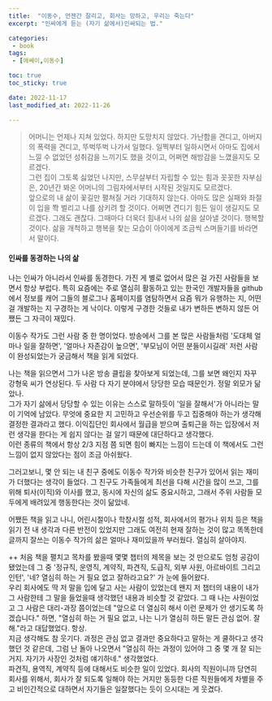 ```yaml
---
title:  "이동수, 언젠간 잘리고, 회사는 망하고, 우리는 죽는다"
excerpt: "인싸에게 듣는 (자기 삶에서)인싸되는 법."

categories:
 - book
tags:
 - [에쎄이,이동수]

toc: true
toc_sticky: true

date: 2022-11-17
last_modified_at: 2022-11-26

---
```


> 어머니는 언제나 지쳐 있었다. 하지만 도망치지 않았다. 가난함을 견디고, 아버지의 폭력을 견디고, 뚜벅뚜벅 나가서 일했다. 일찍부터 일하시면서 아마도 집에서 느낄 수 없었던 성취감을 느끼기도 했을 것이고, 어쩌면 해방감을 느꼈을지도 모르겠다.  
> 그런 집이 그토록 싫었던 나지만, 스무살부터 자립할 수 있는 힘과 꼿꼿한 자부심은, 20년간 봐온 어머니의 그림자에서부터 시작된 것일지도 모르겠다.  
> 앞으로의 내 삶이 꽃길만 펼쳐질 거라 기대하지 않는다. 아마도 많은 실패와 좌절이 입을 쫙 벌리고 나를 삼키려 할 것이다. 어쩌면 견디기 힘든 일이 생길지도 모르겠다. 그래도 괜찮다. 그때마다 더욱더 힘내서 나의 삶을 살아낼 것이다. 행복할 것이다. 삶을 개척하고 행복을 찾는 모습이 아이에게 조금씩 스며들기를 바라면서 말이다.  

#### 인싸를 동경하는 나의 삶

나는 인싸가 아니라서 인싸를 동경한다. 가진 게 별로 없어서 많은 걸 가진 사람들을 보면서 항상 부럽다. 특히 요즘에는 주로 열심히 활동하고 있는 한국인 개발자들을 github에서 정보를 캐어 그들의 블로그나 홈페이지를 염탐하면서 요즘 뭐가 유행하는 지, 어떤 걸 개발하는 지 구경하는 게 낙이다. 이렇게 구경한 것들로 내가 변하든 변하지 않든 어쨌든 그 자극이 재밌다.  

이동수 작가도 그런 사람 중 한 명이었다. 방송에서 그를 본 많은 사람들처럼 '도대체 얼마나 일을 잘하면', '얼마나 자존감이 높으면', '부모님이 어떤 분들이시길래' 저런 사람이 완성되었는가 궁금해서 책을 읽게 되었다.  

나는 책을 읽으면서 그가 나온 방송 클립을 찾아보게 되었는데, 그를 보면 왜인지 자꾸 강형욱 씨가 연상된다. 두 사람 다 자기 분야에서 당당한 모습 때문인가. 정말 외모가 닮았나.  
그가 자기 삶에서 당당할 수 있는 이유는 스스로 말하듯이 '일을 잘해서'가 아니라는 말이 기억에 남았다. 무엇에 중요한 지 고민하고 우선순위를 두고 집중해야 하는가 생각해 결정한 결과라고 했다. 이익집단인 회사에서 월급을 받으며 출퇴근을 하는 입장에서 저런 생각을 한다는 게 쉽지 않다는 걸 알기 때문에 대단하다고 생각했다.  
이런 종류의 책에서 항상 2/3 지점 쯤 되면 힘이 빠지는 느낌이 드는데 이 책에서도 그런 느낌이 없지 않았다는 점이 조금 아쉬웠다.  

그러고보니, 몇 안 되는 내 친구 중에도 이동수 작가와 비슷한 친구가 있어서 읽는 재미가 더했다는 생각이 들었다. 그 친구도 가족들에게 최선을 다해 시간을 많이 쓰고, 그를 위해 퇴사(이직)와 이사를 했고, 동시에 자신의 삶도 중요시하고, 그래서 주위 사람들 모두에게 배려있게 행동한다는 것이 닮았네.  

어쨌든 책을 읽고 나니, 어린시절이나 학창시절 성적, 회사에서의 평가나 위치 등은 책을 읽기 전 내 생각과 다른 반전이 있었지만 그래도 여전히 현재 잘하는 것이 많고 똑똑한데 글까지 잘쓰는 이동수 작가의 삶은 얼마나 재미있을까 부러웠다. 열심히 살아야지.  

++ 처음 책을 펼치고 목차를 봤을때 몇몇 챕터의 제목을 보는 것 만으로도 엄청 공감이 됐었는데 그 중 '정규직, 운영직, 계약직, 파견직, 도급직, 외부 사원, 아르바이트 그리고 인턴', '네? 열심히 하는 거 필요 없고 잘하라고요?' 가 눈에 들어왔다.  
우리 회사에도 딱 저 말을 입에 달고 사는 사람이 있었는데 왠지 저 챕터의 내용이 내가 그 사람한테 그 말을 들었을때 생각했던 내용과 비슷할 것 같았다. 그 때 나는 사원이었고 그 사람은 대리-과장 쯤이었는데 "앞으로 더 열심히 해서 이런 문제가 안 생기도록 하겠습니다." 하면, "열심히 하는 거 필요 없고, 나는 니가 열심히 하든 말든 관심 없어. 잘 해."라고 대답했었다. 항상.  
지금 생각해도 참 웃기다. 과정은 관심 없고 결과만 중요하다고 말하는 게 쿨하다고 생각했던 것 같은데, 그럼 난 돌아 나오면서 "열심히 하는 과정이 있어야 그 중 몇 개 잘 되는거지. 자기가 사장인 것처럼 얘기하네." 생각했었다.  
파견직, 용역직, 계약직 등에 대해서도 비슷한 일이 있었다. 회사의 직원이니까 당연히 회사를 위해서, 회사가 잘 되도록 일해야 하는 거지만 동등한 다른 직원들에게 차별을 주고 비인간적으로 대하면서 자기들은 일잘했다는 듯이 으시대는 게 웃겼다.  